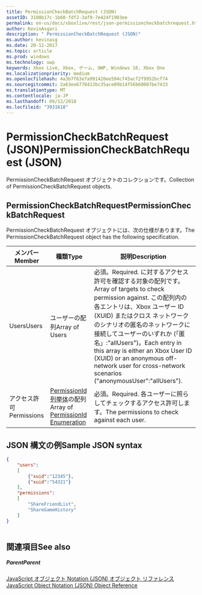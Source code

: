 ```yaml
---
title: PermissionCheckBatchRequest (JSON)
assetID: 3100b17c-1b60-fdf2-3af9-7e424f1903ee
permalink: en-us/docs/xboxlive/rest/json-permissioncheckbatchrequest.html
author: KevinAsgari
description: " PermissionCheckBatchRequest (JSON)"
ms.author: kevinasg
ms.date: 20-12-2017
ms.topic: article
ms.prod: windows
ms.technology: uwp
keywords: Xbox Live, Xbox, ゲーム, UWP, Windows 10, Xbox One
ms.localizationpriority: medium
ms.openlocfilehash: 4a3b7f63e7a991420ee594cf45acf2f9952bcf74
ms.sourcegitcommit: 2a63ee6770413bc35ace09b14f56b60007be7433
ms.translationtype: MT
ms.contentlocale: ja-JP
ms.lasthandoff: 09/12/2018
ms.locfileid: "3931618"
---
```

# <a name="permissioncheckbatchrequest-json"></a><span data-ttu-id="ef9e1-104">PermissionCheckBatchRequest (JSON)</span><span class="sxs-lookup"><span data-stu-id="ef9e1-104">PermissionCheckBatchRequest (JSON)</span></span>
<span data-ttu-id="ef9e1-105">PermissionCheckBatchRequest オブジェクトのコレクションです。</span><span class="sxs-lookup"><span data-stu-id="ef9e1-105">Collection of PermissionCheckBatchRequest objects.</span></span> 
<a id="ID4EP"></a>

 
## <a name="permissioncheckbatchrequest"></a><span data-ttu-id="ef9e1-106">PermissionCheckBatchRequest</span><span class="sxs-lookup"><span data-stu-id="ef9e1-106">PermissionCheckBatchRequest</span></span>
 
<span data-ttu-id="ef9e1-107">PermissionCheckBatchRequest オブジェクトには、次の仕様があります。</span><span class="sxs-lookup"><span data-stu-id="ef9e1-107">The PermissionCheckBatchRequest object has the following specification.</span></span>
 
| <span data-ttu-id="ef9e1-108">メンバー</span><span class="sxs-lookup"><span data-stu-id="ef9e1-108">Member</span></span>| <span data-ttu-id="ef9e1-109">種類</span><span class="sxs-lookup"><span data-stu-id="ef9e1-109">Type</span></span>| <span data-ttu-id="ef9e1-110">説明</span><span class="sxs-lookup"><span data-stu-id="ef9e1-110">Description</span></span>| 
| --- | --- | --- | 
| <span data-ttu-id="ef9e1-111">Users</span><span class="sxs-lookup"><span data-stu-id="ef9e1-111">Users</span></span>| <span data-ttu-id="ef9e1-112">ユーザーの配列</span><span class="sxs-lookup"><span data-stu-id="ef9e1-112">Array of Users</span></span>| <span data-ttu-id="ef9e1-113">必須。</span><span class="sxs-lookup"><span data-stu-id="ef9e1-113">Required.</span></span> <span data-ttu-id="ef9e1-114">に対するアクセス許可を確認する対象の配列です。</span><span class="sxs-lookup"><span data-stu-id="ef9e1-114">Array of targets to check permission against.</span></span> <span data-ttu-id="ef9e1-115">この配列内の各エントリは、Xbox ユーザー ID (XUID) またはクロス ネットワークのシナリオの匿名のネットワークに接続してユーザーのいずれか (「匿名」:"allUsers")。</span><span class="sxs-lookup"><span data-stu-id="ef9e1-115">Each entry in this array is either an Xbox User ID (XUID) or an anonymous off-network user for cross-network scenarios ("anonymousUser":"allUsers").</span></span> | 
| <span data-ttu-id="ef9e1-116">アクセス許可</span><span class="sxs-lookup"><span data-stu-id="ef9e1-116">Permissions</span></span>| <span data-ttu-id="ef9e1-117">[PermissionId 列挙体](../enums/privacy-enum-permissionid.md)の配列</span><span class="sxs-lookup"><span data-stu-id="ef9e1-117">Array of [PermissionId Enumeration](../enums/privacy-enum-permissionid.md)</span></span>| <span data-ttu-id="ef9e1-118">必須。</span><span class="sxs-lookup"><span data-stu-id="ef9e1-118">Required.</span></span> <span data-ttu-id="ef9e1-119">各ユーザーに照らしてチェックするアクセス許可します。</span><span class="sxs-lookup"><span data-stu-id="ef9e1-119">The permissions to check against each user.</span></span>| 
  
<a id="ID4E3B"></a>

 
## <a name="sample-json-syntax"></a><span data-ttu-id="ef9e1-120">JSON 構文の例</span><span class="sxs-lookup"><span data-stu-id="ef9e1-120">Sample JSON syntax</span></span>
 

```json
{
    "users":
    [
        {"xuid":"12345"},
        {"xuid":"54321"}
    ],
    "permissions":
    [
        "ShareFriendList",
        "ShareGameHistory"
    ]
}
    
```

  
<a id="ID4EFC"></a>

 
## <a name="see-also"></a><span data-ttu-id="ef9e1-121">関連項目</span><span class="sxs-lookup"><span data-stu-id="ef9e1-121">See also</span></span>
 
<a id="ID4EHC"></a>

 
##### <a name="parent"></a><span data-ttu-id="ef9e1-122">Parent</span><span class="sxs-lookup"><span data-stu-id="ef9e1-122">Parent</span></span> 

[<span data-ttu-id="ef9e1-123">JavaScript オブジェクト Notation (JSON) オブジェクト リファレンス</span><span class="sxs-lookup"><span data-stu-id="ef9e1-123">JavaScript Object Notation (JSON) Object Reference</span></span>](atoc-xboxlivews-reference-json.md)

   